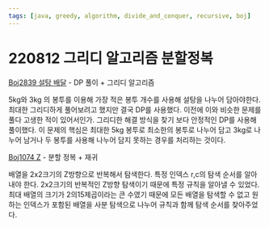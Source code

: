 ```yaml
---
tags: [java, greedy, algorithm, divide_and_conquer, recursive, boj]
---
```


# 220812 그리디 알고리즘 분할정복

[Boj2839 설탕 배달](https://www.acmicpc.net/problem/2839) - DP 풀이 + 그리디 알고리즘

5kg와 3kg 의 봉투를 이용해 가장 적은 봉투 개수를 사용해 설탕을 나누어 담아야한다. 최대한 그리디하게 풀어보려고 했지만 결국 DP를 사용했다. 이전에 이와 비슷한 문제를 풀다 고생한 적이 있어서인가. 그리디한 해결 방식을 찾기 보다 안정적인 DP를 사용해 풀이했다. 이 문제의 핵심은 최대한 5kg 봉투로 최소한의 봉투로 나누어 담고 3kg로 나누어 남거나 두 봉투를 사용해 나누어 담지 못하는 경우를 처리하는 것이다.

[Boj1074 Z](https://www.acmicpc.net/problem/1074) - 분할 정복 + 재귀

배열을 2x2크기의 Z방향으로 반복해서 탐색한다. 특정 인덱스 r,c의 탐색 순서를 알아내야 한다. 2x2크기의 반복적인 Z방향 탐색이기 때문에 특정 규칙을 알아낼 수 있었다. 최대 배열의 크기가 2의15제곱이라는 큰 수였기 때문에 모든 배열을 탐색할 수 없고 원하는 인덱스가 포함된 배열을 사분 탐색으로 나누어 규칙과 함께 탐색 순서를 찾아주었다.
